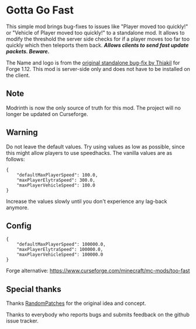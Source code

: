 # Gotta Go Fast

This simple mod brings bug-fixes to issues like "Player moved too quickly!" or "Vehicle of Player moved too quickly!" to a standalone mod.
It allows to modify the threshold the server side checks for if a player moves too far too quickly which then teleports them back. ***Allows clients to send fast update packets. Beware.***

The Name and logo is from the [original standalone bug-fix by Thiakil](https://www.curseforge.com/minecraft/mc-mods/gotta-go-fast) for Forge 1.12. 
This mod is server-side only and does not have to be installed on the client. 

## Note

Modrinth is now the only source of truth for this mod. The project will no longer be updated on Curseforge.

## Warning

Do not leave the default values. Try using values as low as possible, since this might allow players to use speedhacks. The vanilla values are as follows:
```
{ 
    "defaultMaxPlayerSpeed": 100.0, 
    "maxPlayerElytraSpeed": 300.0, 
    "maxPlayerVehicleSpeed": 100.0 
}
```
Increase the values slowly until you don't experience any lag-back anymore.

## Config

```
{ 
    "defaultMaxPlayerSpeed": 100000.0, 
    "maxPlayerElytraSpeed": 100000.0, 
    "maxPlayerVehicleSpeed": 100000.0 
}
```

Forge alternative: https://www.curseforge.com/minecraft/mc-mods/too-fast

## Special thanks

Thanks [RandomPatches](https://www.curseforge.com/minecraft/mc-mods/randompatches-fabric) for the original idea and concept.

Thanks to everybody who reports bugs and submits feedback on the github issue tracker.

